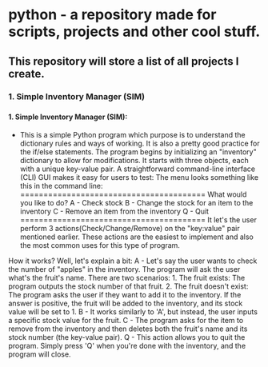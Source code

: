 # python - a repository made for scripts, projects and other cool stuff.
## This repository will store a list of all projects I create.
### 
### 1. Simple Inventory Manager (SIM)
### 

#### 1. Simple Inventory Manager (SIM):
- This is a simple Python program which purpose is to understand the dictionary rules and ways of working. It is also a pretty good practice for the if/else statements.
The program begins by initializing an "inventory" dictionary to allow for modifications. It starts with three objects, each with a unique key-value pair.
A straightforward command-line interface (CLI) GUI makes it easy for users to test:
 The menu looks something like this in the command line:
 ========================================
  What would you like to do? 
  A - Check stock 
  B - Change the stock for an item to the inventory 
  C - Remove an item from the inventory 
  Q - Quit 
 ========================================
 It let's the user perform 3 actions(Check/Change/Remove) on the "key:value" pair mentioned earlier. These actions are the easiest to implement and also the most common uses for this type of program.

How it works? Well, let's explain a bit:
 A - Let's say the user wants to check the number of "apples" in the inventory. The program will ask the user what's the fruit's name. There are two scenarios:
    1. The fruit exists: The program outputs the stock number of that fruit.
    2. The fruit doesn't exist: The program asks the user if they want to add it to the inventory. If the answer is positive, the fruit will be added to the inventory, and its stock value will be set to 1.
 B - It works similarly to 'A', but instead, the user inputs a specific stock value for the fruit.
 C - The program asks for the item to remove from the inventory and then deletes both the fruit's name and its stock number (the key-value pair).
 Q - This action allows you to quit the program. Simply press 'Q' when you're done with the inventory, and the program will close.
